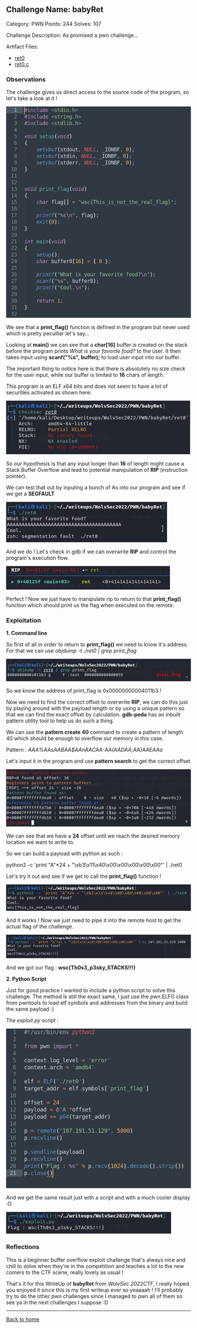 ## Challenge Name: babyRet
Category: PWN
Points: 244
Solves: 107

Challenge Description: 
As promised a pwn challenge...

Artifact Files:
* [ret0](ret0)
* [ret0.c](ret0.c)

### Observations

The challenge gives us direct access to the source code of the program, so let's take a look at it !

![img](images/source.png)

We see that a **print_flag()** function is defined in the program but never used which is pretty peculliar let's say...

Looking at **main()** we can see that a **char[16]** buffer is created on the stack before the program prints *What is your favorite food?* to the user. It then takes input using **scanf("%s", buffer);** to load user input into our buffer.

The important thing to notice here is that there is absolutely no size check for the user input, while our buffer is limited to **16** chars of length. 

This program is an ELF x64 bits and does not seem to have a lot of securities activated as shown here:

![img](images/checksec.png)

So our hypothesis is that any input longer than **16** of length might cause a Stack Buffer Overflow and lead to potential manipulation of **RIP** (instruction pointer).

We can test that out by inputing a bunch of As into our program and see if we get a **SEGFAULT**

![img](images/test_bof.png)

And we do ! Let's check in gdb if we can overwrite **RIP** and control the program's execution flow.

![img](images/overflow_rip.png)

Perfect ! Now we just have to manipulate rip to return to that **print_flag()** function which should print us the flag when executed on the remote.

### Exploitation

**1. Command line**

So first of all in order to return to **print_flag()** we need to know it's address. For that we can use *objdump -t ./ret0 | grep print_flag* 

![img](images/print_flag_address.png)

So we know the address of print_flag is 0x00000000004011b3 !

Now we need to find the correct offset to overwrite **RIP**, we can do this just by playing around with the payload length or by using a unique pattern so that we can find the exact offset by calculation. **gdb-peda** has an inbuilt pattern utility tool to help us do such a thing.

We can use the **pattern create 40** command to create a pattern of length 40 which should be enough to overflow our memory in this case.

Pattern : 
*AAA%AAsAABAA$AAnAACAA-AA(AADAA;AA)AAEAAa*

Let's input it in the program and use **pattern search** to get the correct offset

![img](images/offset.png)

We can see that we have a **24** offset until we reach the desired memory location we want to write to.

So we can build a payload with python as such : 

python2 -c 'print "A"\*24 + "\xb3\x11\x40\x00\x00\x00\x00\x00"' | ./ret0

Let's try it out and see if we get to call the **print_flag()** function !

![img](images/commandlinewin.png)

And it works ! Now we just need to pipe it into the remote host to get the actual flag of the challenge.

![img](images/wouhouflagcmd.png)

And we got our flag : **wsc{Th0s3_p3sky_STACKS!!!}**

**2. Python Script**

Just for good practice I wanted to include a python script to solve this challenge. The method is still the exact same, I just use the pwn.ELF() class from pwntools to load elf symbols and addresses from the binary and build the same payload :)

The *exploit.py* script : 

![img](images/exploitscript.png)

And we get the same result just with a script and with a much cooler display :O

![img](images/flagscript.png)

### Reflections

This is a beginner buffer overflow exploit challenge that's always nice and chill to solve when they're in the competition and teaches a lot to the new comers to the CTF scene, really lovely as usual !

That's it for this WriteUp of **babyRet** from *WolvSec 2022CTF*, I really hoped you enjoyed it since this is my first writeup ever so yeaaaah ! I'll probably try to do the other pwn challenges since I managed to pwn all of them so see ya in the next challenges I suppose :D

---
[Back to home](../../README.md)